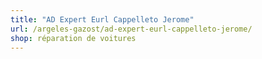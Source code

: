 ```yaml
---
title: "AD Expert Eurl Cappelleto Jerome"
url: /argeles-gazost/ad-expert-eurl-cappelleto-jerome/
shop: réparation de voitures
---
```

